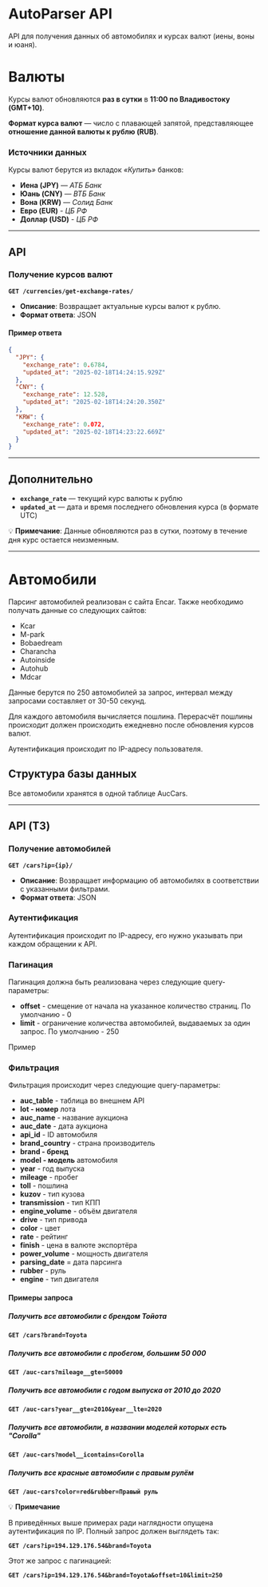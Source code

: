 # **AutoParser API**  

API для получения данных об автомобилях и курсах валют (иены, воны и юаня).  

# **Валюты**  

Курсы валют обновляются **раз в сутки** в **11:00 по Владивостоку (GMT+10)**.  

**Формат курса валют** — число с плавающей запятой, представляющее **отношение данной валюты к рублю (RUB)**.  

### **Источники данных**  
Курсы валют берутся из вкладок _«Купить»_ банков:  

- **Иена (JPY)** — _АТБ Банк_  
- **Юань (CNY)** — _ВТБ Банк_  
- **Вона (KRW)** — _Солид Банк_  
- **Евро (EUR)** - _ЦБ РФ_
- **Доллар (USD)** - _ЦБ РФ_

---

## **API**  

### **Получение курсов валют**  
**`GET /currencies/get-exchange-rates/`**  

- **Описание**: Возвращает актуальные курсы валют к рублю.  
- **Формат ответа**: JSON  

#### **Пример ответа**  

```json
{
  "JPY": {
    "exchange_rate": 0.6784,
    "updated_at": "2025-02-18T14:24:15.929Z"
  },
  "CNY": {
    "exchange_rate": 12.528,
    "updated_at": "2025-02-18T14:24:20.350Z"
  },
  "KRW": {
    "exchange_rate": 0.072,
    "updated_at": "2025-02-18T14:23:22.669Z"
  }
}
```

---

## **Дополнительно**  

- **`exchange_rate`** — текущий курс валюты к рублю  
- **`updated_at`** — дата и время последнего обновления курса (в формате UTC)  

💡 **Примечание**: Данные обновляются раз в сутки, поэтому в течение дня курс остается неизменным.


--- 

# Автомобили 

Парсинг автомобилей реализован с сайта Encar. Также необходимо получать данные со следующих сайтов:

- Kcar
- M-park
- Bobaedream 
- Charancha 
- Autoinside 
- Autohub
- Mdcar

Данные берутся по 250 автомобилей за запрос, интервал между запросами составляет от 30-50 секунд. 

Для каждого автомобиля вычисляется пошлина. Перерасчёт пошлины происходит должен происходить ежедневно после обновления курсов валют.

Аутентификация происходит по IP-адресу пользователя.

## Структура базы данных 

Все автомобили хранятся в одной таблице AucCars.

--- 

## **API (ТЗ)**  

### **Получение автомобилей**  
**`GET /cars?ip={ip}/`**  

- **Описание**: Возвращает информацию об автомобилях в соответствии с указанными фильтрами.
- **Формат ответа**: JSON 

### **Аутентификация** 

Аутентификация происходит по IP-адресу, его нужно указывать при каждом обращении к API.

### **Пагинация**  

Пагинация должна быть реализована через следующие query-параметры: 

- **offset** - смещение от начала на указанное количество страниц. По умолчанию - 0
- **limit** - ограничение количества автомобилей, выдаваемых за один запрос. По умолчанию - 250

Пример

### **Фильтрация** 

Фильтрация происходит через следующие query-параметры: 
- **auc_table** - таблица во внешнем API 
- **lot - номер** лота 
- **auc_name** - название аукциона 
- **auc_date** - дата аукциона 
- **api_id** - ID автомобиля 
- **brand_country** - страна производитель 
- **brand - бренд** 
- **model - модель** автомобиля 
- **year** - год выпуска
- **mileage** - пробег 
- **toll** - пошлина 
- **kuzov** - тип кузова 
- **transmission** - тип КПП 
- **engine_volume** - объём двигателя 
- **drive** - тип привода 
- **color** - цвет 
- **rate** - рейтинг 
- **finish** - цена в валюте экспортёра 
- **power_volume** - мощность двигателя 
- **parsing_date** = дата парсинга 
- **rubber** - руль 
- **engine** - тип двигателя 

#### **Примеры запроса**

##### Получить все автомобили с брендом Тойота

**`GET /cars?brand=Toyota`** 

##### Получить все автомобили с пробегом, большим 50 000

**`GET /auc-cars?mileage__gte=50000`** 

##### Получить все автомобили с годом выпуска от 2010 до 2020

**`GET /auc-cars?year__gte=2010&year__lte=2020`** 

##### Получить все автомобили, в названии моделей которых есть "Corolla"

**`GET /auc-cars?model__icontains=Corolla`**

##### Получить все красные автомобили с правым рулём

**`GET /auc-cars?color=red&rubber=Правый руль`**

💡 **Примечание**

В приведённых выше примерах ради наглядности опущена аутентификация по IP. Полный запрос должен выглядеть так: 

**`GET /cars?ip=194.129.176.54&brand=Toyota`** 

Этот же запрос с пагинацией: 

**`GET /cars?ip=194.129.176.54&brand=Toyota&offset=10&limit=250`** 

